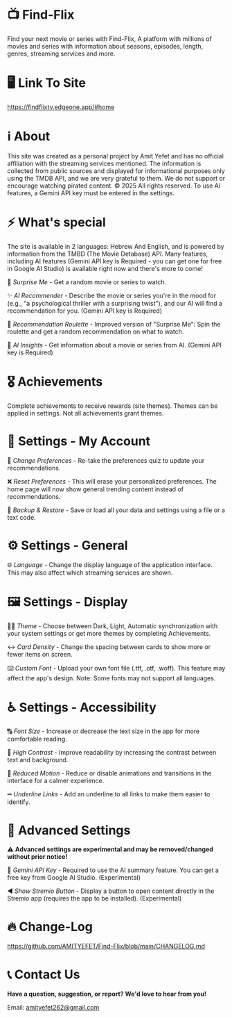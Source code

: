 # 📺 Find-Flix 
Find your next movie or series with Find-Flix, A platform with millions of movies and series with information about seasons, episodes, length, genres, streaming services and more.
# 🖥️ Link To Site
https://findflixtv.edgeone.app/#home
# ℹ️ About
This site was created as a personal project by Amit Yefet and has no official affiliation with the streaming services mentioned. The information is collected from public sources and displayed for informational purposes only using the TMDB API, and we are very grateful to them. We do not support or encourage watching pirated content. © 2025 All rights reserved. To use Al features, a Gemini API key must be entered in the
settings.
# ⚡ What's special
The site is available in 2 languages: Hebrew And English, and is powered by information from the TMBD (The Movie Detabase) API.
Many features, including AI features (Gemini API key is Required - you can get one for free in Google AI Studio) is available right now and there's more to come!


🎁 *Surprise Me* - Get a random movie or series to watch.

✨ *Al Recommender* - Describe the movie or series you're in the mood for (e.g., "a psychological thriller with a surprising twist"), and our AI will find a recommendation for you. (Gemini API key is Required)

🎰 *Recommendation Roulette* - Improved version of "Surprise Me": Spin the roulette and get a random recommendation on what to watch.

🌟 *AI Insights* - Get information about a movie or series from AI. (Gemini API key is Required)
# 🎖️ Achievements
Complete achievements to receive rewards (site themes). Themes can be applied in settings. Not all achievements grant themes.
# 👤 Settings - My Account
👊 *Change Preferences* - Re-take the preferences quiz to update your recommendations.

❌ *Reset Preferences* - This will erase your personalized preferences. The home page will now show general trending content instead of recommendations.

💾 *Backup & Restore* - Save or load all your data and settings using a file or a text code.
# ⚙️ Settings - General
🌐 *Language* - Change the display language of the application interface. This may also affect which streaming services are shown.
# 🖼️ Settings - Display
🧑‍🎨 *Theme* - Choose between Dark, Light, Automatic synchronization with your system settings or get more themes by completing Achievements.

↔️ *Card Density* - Change the spacing between cards to show more or fewer items on screen.

⌨️ *Custom Font* - Upload your own font file (.ttf, .otf, .woff). This feature may affect the app's design. Note: Some fonts may not support all languages.
# ♿ Settings - Accessibility 
🔠 *Font Size* - Increase or decrease the text size in the app for more comfortable reading.

🌚 *High Contrast* - Improve readability by increasing the contrast between text and background.

🦥 *Reduced Motion* - Reduce or disable animations and transitions in the interface for a calmer experience.

➖ *Underline Links* - Add an underline to all links to make them easier to identify.
# 👀 Advanced Settings
⚠️ **Advanced settings are experimental and may be removed/changed without prior notice!** 

🔑 *Gemini API Key* - Required to use the AI summary feature. You can get a free key from Google AI Studio. (Experimental)

◀️ *Show Stremio Button* - Display a button to open content directly in the Stremio app (requires the app to be installed). (Experimental)
# 🔥 Change-Log
https://github.com/AMITYEFET/Find-Flix/blob/main/CHANGELOG.md
# 📞 Contact Us
**Have a question, suggestion, or report? We'd love to hear from you!**

Email: amityefet262@gmail.com
